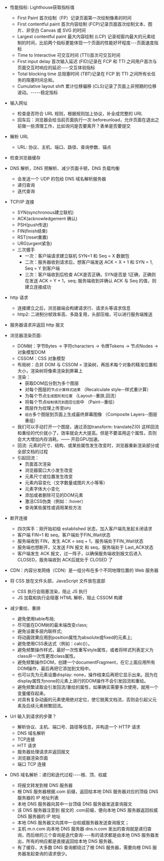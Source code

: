+ 性能指标: Lighthouse获取指标值
  + First Paint 首次绘制（FP）记录页面第一次绘制像素的时间
  + First contentful paint 首次内容绘制 (FCP)记录页面首次绘制文本、图片、非空白 Canvas 或 SVG 的时间
  + Largest contentful paint 最大内容绘制 (LCP) 记录视窗内最大的元素绘制的时间，比前两个指标更能体现一个页面的性能好坏程度---页面速度指标
  + Time to Interactive 可交互时间 (TTI)首次可交互时间
  + First input delay 首次输入延迟 (FID)记录在 FCP 和 TTI 之间用户首次与页面交互时响应的延迟----交互体验指标
  + Total blocking time 总阻塞时间 (TBT)记录在 FCP 到 TTI 之间所有长任务的阻塞时间总和。
  + Cumulative layout shift 累计位移偏移 (CLS)记录了页面上非预期的位移波动。-----稳定指标

+ 输入网址
  + 检查是否符合 URL 规则，根据规则加上协议，补全成完整的 URL
  + 回车后：浏览器会给当前页面执行一次 beforeunload，允许页面在退出之前做一些清理工作，比如询问是否要离开？表单是否要提交
+ 解析 URL
  + URL: 协议、主机、端口、路径、查询参数、锚点
+ 检查浏览器缓存
+ DNS 解析，DNS 预解析、减少页面卡顿，DNS 负载均衡
  + 会发送一个 UDP 的包给 DNS 域名解析服务器
  + 递归查询
  + 迭代查询
+ TCP/IP 连接
  + SYN(synchronous建立联机)
  + ACK(acknowledgement 确认)
  + PSH(push传送)
  + FIN(finish结束)
  + RST(reset重置)
  + URG(urgent紧急)
  + 三次握手
    + 一次：客户端请求建立联机 SYN=1 和 Seq = X 数据包
    + 二次：服务器收到请求后，想客户端发送 ACK = X + 1 和 SYN = 1, Seq = Y 到客户端
    + 三次：客户端收到后检查 ACK是否正确，SYN是否是 1正确，正确则在发送 ACK = Y + 1，seq; 服务端收到并确认 ACK 与 Seq 的值，则建立连接成功
+ http 请求
  + 连接建立之后，浏览器端会构建请求行、请求头等请求信息
  + http2: 二进制分帧效率高、多路复用，头部压缩，可以进行服务端推送
+ 服务器请求并返回 http 报文
+ 浏览器渲染页面:
  + DOM树：字节Bytes → 字符characters → 令牌Tokens → 节点Nodes → 对象模型DOM
  + CSSOM：CSS 对象模型
  + 布局树：合并 DOM 与 CSSOM = 渲染树，再技术每个对象的精准位置和大小，渲染树将像素渲染到屏幕上
  + 渲染：
    + 获取DOM后分割为多个图层
    + 对每个图层的`节点计算样式结果` （Recalculate style--样式重计算）
    + 为每个节点`生成图形和位置` （Layout--重排,回流）
    + 将每个节点`绘制填充到图层位图`中 （Paint--重绘）
    + 图层作为纹理上传至`GPU`
    + `组合`多个图层到页面上生成最终屏幕图像 （Composite Layers--图层重组）
  + 我们可以手动打开一个图层，通过添加transform: translateZ(0) 这样回流和重绘的代价就小了，效率就会大大提高。但是不要滥用这个属性，否则会大大增加内存消耗。—— 开启GPU加速。
  + 回流: 元素的尺寸、结构、或某些属性发生改变时，浏览器重新渲染部分或全部文档的过程
  + 引起回流：
    + 页面首次渲染
    + 浏览器窗口大小发生改变
    + 元素尺寸或位置发生改变
    + 元素内容变化（文字数量或图片大小等等）
    + 元素字体大小变化
    + 添加或者删除可见的DOM元素
    + 激活CSS伪类（例如：:hover）
    + 查询某些属性或调用某些方法
+ 断开连接
  + 四次挥手：刚开始初级 established 状态，加入客户端先发起关闭请求
  + 客户端 FIN=1 和 seq，客户端处于FIN_Wait状态
  + 服务端收到 FIN，发生 ACK = seq + 1，服务端处于FIN_Wait状态
  + 服务端也想断开，又发送 FIN 报文 和 seq，服务端处于 Last_ACK状态
  + 客户端发生 ACK 报文，过一阵子，以确保服务端收到报文后进入 CLOSED，服务端收到 ACK后就处于 CLOSED 了
+ CDN：内容分发网络（CDN）是一组分布在多个不同地理位置的 Web 服务器
+ 将 CSS 放在文件头部，JavaScript 文件放在底部
  + CSS 执行会阻塞渲染，阻止 JS 执行
  + JS 加载和执行会阻塞 HTML 解析，阻止 CSSOM 构建
+ 减少重绘、重排
  + 避免使用table布局;
  + 尽可能在DOM树的最末端改变class;
  + 避免设置多层内联样式;
  + 将动画效果应用到position属性为absolute或fixed的元素上;
  + 避免使用CSS表达式（例如：calc()）。
  + 避免频繁操作样式，最好一次性重写style属性，或者将样式列表定义为class并一次性更改class属性。
  + 避免频繁操作DOM，创建一个documentFragment，在它上面应用所有DOM操作，最后再把它添加到文档中。
  + 也可以先为元素设置display: none，操作结束后再把它显示出来。因为在display属性为none的元素上进行的DOM操作不会引发回流和重绘。
  + 避免频繁读取会引发回流/重绘的属性，如果确实需要多次使用，就用一个变量缓存起来。
  + 对具有复杂动画的元素使用绝对定位，使它脱离文档流，否则会引起父元素及后续元素频繁回流。


+ Url 输入到请求的步骤？
  + 解析协议、主机、端口号、路径等信息，并构造一个 HTTP 请求
  + DNS 域名解析
  + TCP连接
  + HTT 请求
  + 服务器处理请求并返回报文
  + 浏览器渲染页面
  + 端口 TCP 连接
+ DNS 域名解析：递归和迭代过程----根、顶、权威
  + 将报文转发到根 DNS 服务器
  + 根 DNS 服务器根据.com 前缀，返回给本地 DNS 服务器对应的顶级 DNS 服务器的 IP 地址列表
  + 本地 DNS 服务器向其中一台顶级 DNS 服务器发送查询报文
  + 该 DNS 服务器注意到 报文的 .com前缀，便向本地 DNS 服务器返回权威 DNS 服务器的 IP 地址
  + 本地 DNS 服务器又向其中一台权威服务器发送查询报文；
  + 主机 m.n.com 向本地 DNS 服务器 dns.n.com 发出的查询就是递归查询，而后继的三个查询是迭代查询----有的请求都是由本地 DNS 服务器发出，所有的响应都是直接返回给本地 DNS 服务器。
  + 有了缓存，大多数 DNS 查询都绕过了根 DNS 服务器，需要向根 DNS 服务器发起查询的请求很少。
